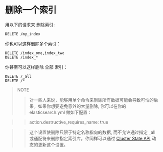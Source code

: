 # 删除一个索引   
用以下的请求来 删除索引:   
```
DELETE /my_index
```    
你也可以这样删除多个索引：   
```
DELETE /index_one,index_two
DELETE /index_*
```     
你甚至可以这样删除 全部 索引：  
```
DELETE /_all
DELETE /*
```     
> NOTE   
>> 对一些人来说，能够用单个命令来删除所有数据可能会导致可怕的后果。如果你想要避免意外的大量删除, 你可以在你的 elasticsearch.yml 做如下配置：
   
>> action.destructive_requires_name: true
   
>> 这个设置使删除只限于特定名称指向的数据, 而不允许通过指定 _all 或通配符来删除指定索引库。你同样可以通过 [Cluster State API](https://www.elastic.co/guide/cn/elasticsearch/guide/current/_changing_settings_dynamically.html) 
>> 动态的更新这个设置。